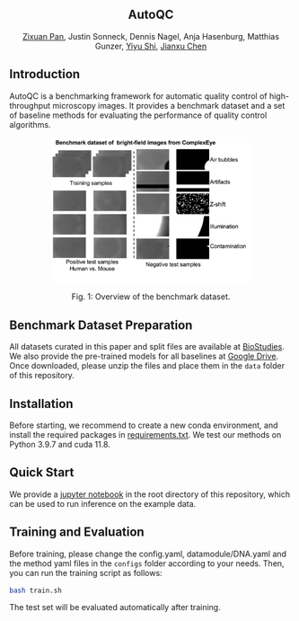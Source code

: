 <div align="center">
<h2>AutoQC</h2>

[Zixuan Pan](https://scholar.google.com/citations?user=3VuW2gcAAAAJ&hl=en), Justin Sonneck, Dennis Nagel, Anja Hasenburg, Matthias Gunzer, [Yiyu Shi](https://scholar.google.com/citations?hl=en&user=LrjbEkIAAAAJ&view_op=list_works), [Jianxu Chen](https://scholar.google.com/citations?hl=en&user=HdolpOgAAAAJ)

</div>

## Introduction
AutoQC is a benchmarking framework for automatic quality control of high-throughput microscopy images.
It provides a benchmark dataset and a set of baseline methods for evaluating the performance of quality control algorithms.

<p align="center">
  <img src="figs/dataset.png" width="70%">
</p>
<p align="center">Fig. 1: Overview of the benchmark dataset.</p>

## Benchmark Dataset Preparation
All datasets curated in this paper and split files are available at [BioStudies]( https://doi.org/10.6019/S-BIAD2133).
We also provide the pre-trained models for all baselines at [Google Drive](https://drive.google.com/drive/folders/1d8Fa2PZ3z7egrrjQfFMa5ohG7ThlAXIb?usp=share_link).
Once downloaded, please unzip the files and place them in the `data` folder of this repository.

## Installation
Before starting, we recommend to create a new conda environment, and install the required packages in [requirements.txt](requirements.txt). We test our
methods on Python 3.9.7 and cuda 11.8.

## Quick Start
We provide a [jupyter notebook](example.ipynb) in the root directory of this repository, which can be used to run inference on the example data.


## Training and Evaluation
Before training, please change the config.yaml, datamodule/DNA.yaml and the method yaml files in the `configs` folder according to your needs.
Then, you can run the training script as follows:
```bash
bash train.sh
```
The test set will be evaluated automatically after training.
